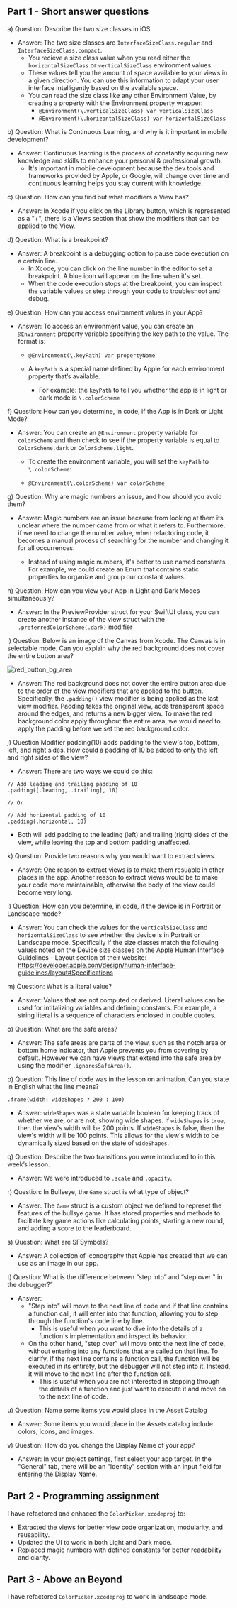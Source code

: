 ## Part 1 - Short answer questions



a) Question: Describe the two size classes in iOS.

- Answer: The two size classes are `InterfaceSizeClass.regular` and `InterfaceSizeClass.compact`.
  - You recieve a size class value when you read either the `horizontalSizeClass` or `verticalSizeClass` environment values.
  - These values tell you the amount of space available to your views in a given direction.  You can use this information to adapt your user interface intelligently based on the available space.
  - You can read the size class like any other Environment Value, by creating a property with the Environment property wrapper: 
    - `@Environment(\.verticalSizeClass) var verticalSizeClass`
    - `@Environment(\.horizontalSizeClass) var horizontalSizeClass`



b) Question: What is Continuous Learning, and why is it important in mobile development?

- Answer: Continuous learning is the process of constantly acquiring new knowledge and skills to enhance your personal & professional growth.
  - It's important in mobile development because the dev tools and frameworks provided by Apple, or Google, will change over time and continuous learning helps you stay current with knowledge.



c) Question: How can you find out what modifiers a View has?

- Answer: In Xcode if you click on the Library button, which is represented as a "+", there is a Views section that show the modifiers that can be applied to the View.



d) Question: What is a breakpoint?

- Answer: A breakpoint is a debugging option to pause code execution on a certain line.
  - In Xcode, you can click on the line number in the editor to set a breakpoint. A blue icon will appear on the line when it's set.
  - When the code execution stops at the breakpoint, you can inspect the variable values  or step through your code to troubleshoot and debug.



e) Question: How can you access environment values in your App? 

- Answer: To access an environment value, you can create an `@Environment` property variable specifying the key path to the value. The format is:

  - ```
    @Environment(\.keyPath) var propertyName
    ```

  - A `keyPath` is a special name defined by Apple for each environment property that’s available.

    - For example: the `keyPath`  to tell you whether the app is in light or dark mode is `\.colorScheme `



f) Question: How can you determine, in code, if the App is in Dark or Light Mode?

- Answer: You can create an `@Environment` property variable for `colorScheme` and then check to see if the property variable is equal to `ColorScheme.dark` or `ColorScheme.light`.

  - To create the environment variable, you will set the `keyPath` to `\.colorScheme`:

  - ```
    @Environment(\.colorScheme) var colorScheme
    ```



g) Question: Why are magic numbers an issue, and how should you avoid them?

- Answer: Magic numbers are an issue because from looking at them its unclear where the number came from or what it refers to. Furthermore, if we need to change the number value, when refactoring code, it becomes a manual process of searching for the number and changing it for all occurrences.

  - Instead of using magic numbers, it's better to use named constants. For example, we could create an Enum that contains static properties to organize and group our constant values.

  

h) Question: How can you view your App in Light and Dark Modes simultaneously?

- Answer: In the PreviewProvider struct for your SwiftUI class, you can create another instance of the view struct with the `.preferredColorScheme(.dark)` modifier



i) Question: Below is an image of the Canvas from Xcode. The Canvas is in selectable mode. Can you explain why the red background does not cover the entire button area?

![red_button_bg_area](./red_button_bg_area.png)

- Answer: The red background does not cover the entire button area due to the order of the view modifiers that are applied to the button. Specifically, the `.padding()` view modifier is being applied as the last view modifier. Padding takes the original view, adds transparent space around the edges, and returns a new bigger view. To make the red background color apply throughout the entire area, we would need to apply the padding before we set the red background color.



j) Question Modifier padding(10) adds padding to the view's top, bottom, left, and right sides. How could a padding of 10 be added to only the left and right sides of the view?

- Answer: There are two ways we could do this:

```
// Add leading and trailing padding of 10
.padding([.leading, .trailing], 10) 

// Or

// Add horizontal padding of 10
.padding(.horizontal, 10) 
```

- Both will add padding to the leading (left) and trailing (right) sides of the view, while leaving the top and bottom padding unaffected.



k) Question: Provide two reasons why you would want to extract views.

- Answer: One reason to extract views is to make them resuable in other places in the app. Another reason to extract views would be to make your code more maintainable, otherwise the body of the view could become very long.



l) Question: How can you determine, in code, if the device is in Portrait or Landscape mode?

- Answer: You can check the values for the `verticalSizeClass` and `horizontalSizeClass` to see whether the device is in Portrait or Landscape mode. Specifically if the size classes match the following values noted on the Device size classes on the Apple Human Interface Guidelines - Layout section of their website:
  https://developer.apple.com/design/human-interface-guidelines/layout#Specifications



m) Question: What is a literal value?

- Answer: Values that are not computed or derived. Literal values can be used for intitalizing variables and defining constants. For example, a string literal is a sequence of characters enclosed in double quotes.



o) Question: What are the safe areas?

- Answer: The safe areas are parts of the view, such as the notch area or bottom home indicator, that Apple prevents you from covering by default. However we can have views that extend into the safe area by using the modifier `.ignoresSafeArea()`.



p) Question: This line of code was in the lesson on animation. Can you state in English what the line means?

```
.frame(width: wideShapes ? 200 : 100)
```

- Answer: `wideShapes` was a state variable boolean for keeping track of whether we are, or are not, showing wide shapes. If `wideShapes` is `true`, then the view's width will be 200 points. If `wideShapes` is false, then the view's width will be 100 points. This allows for the view's width to be dynamically sized based on the state of `wideShapes`.



q) Question: Describe the two transitions you were introduced to in this week’s lesson.

- Answer: We were introduced to `.scale` and `.opacity`.



r) Question: In Bullseye, the `Game` struct is what type of object? 

- Answer: The `Game` struct is a custom object we defined to represet the features of the bullsye game. It has stored properties and methods to faciltate key game actions like calculating points, starting a new round, and adding a score to the leaderboard.



s) Question: What are SFSymbols?

- Answer: A collection of iconography that Apple has created that we can use as an image in our app.



t) Question: What is the difference between “step into” and “step over " in the debugger?”

- Answer:
  - "Step into" will move to the next line of code and if that line contains a function call, it will enter into that function, allowing you to step through the function's code line by line.
    - This is useful when you want to dive into the details of a function's implementation and inspect its behavior.
  - On the other hand, "step over" will move onto the next line of code, without entering into any functions that are called on that line. To clarify, if the next line contains a function call, the function will be executed in its entirety, but the debugger will not step into it. Instead, it will move to the next line after the function call.
    - This is useful when you are not interested in stepping through the details of a function and just want to execute it and move on to the next line of code.



u) Question: Name some items you would place in the Asset Catalog 

- Answer: Some items you would place in the Assets catalog include colors, icons, and images.



v) Question: How do you change the Display Name of your app?

- Answer: In your project settings, first select your app target. In the "General" tab, there will be an "Identity" section with an input field for entering the Display Name.



## Part 2 - Programming assignment

I have refactored and enhaced the `ColorPicker.xcodeproj` to:

- Extracted the views for better view code organization, modularity, and reusability.
- Updated the UI to work in both Light and Dark mode.
- Replaced magic numbers with defined constants for better readability and clarity.



## Part 3 - Above an Beyond

I have refactored `ColorPicker.xcodeproj` to work in landscape mode.

